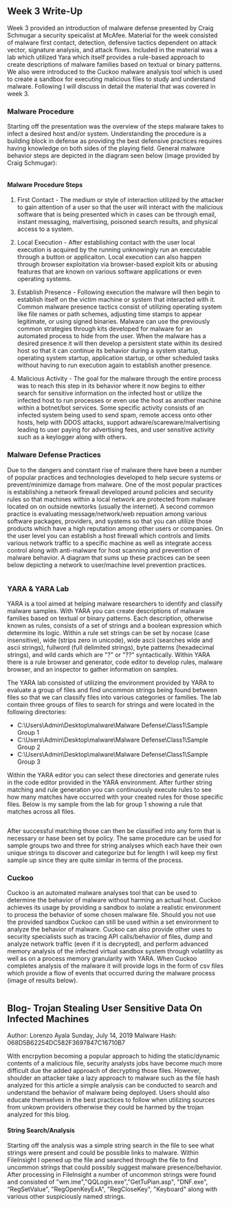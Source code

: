 ## Week 3 Write-Up
Week 3 provided an introduction of malware defense presented by Craig Schmugar a security speicalist at McAfee. Material for the week consisted of malware first contact, detection, defensive tactics dependent on attack vector, signature analysis, and attack flows. Included in the material was a lab which utilized Yara which itself provides a rule-based approach to create descriptions of malware families based on textual or binary patterns. We also were introduced to the Cuckoo malware analysis tool which is used to create a sandbox for executing malicious files to study and understand malware. Following I will discuss in detail the material that was covered in week 3. 

### Malware Procedure 
Starting off the presentation was the overview of the steps malware takes to infect a desired host and/or system. Understanding the procedure is a building block in defense as providing the best defensive practices requires having knowledge on both sides of the playing field. General malware behavior steps are depicted in the diagram seen below (image provided by Craig Schmugar):

 <img src="MalwareProcedure.png" alt="" class="inline"/>

#### Malware Procedure Steps
1. First Contact - The medium or style of interaction utilized by the attacker to gain attention of a user so that the user will interact with the malicious software that is being presented which in cases can be through email, instant messaging, malvertising, poisoned search results, and physical access to a system. 

2. Local Execution - After establishing contact with the user local execution is acquired by the running unknowingly run an executable through a button or applicaiton. Local execution can also happen through browser exploitation via browser-based exploit kits or abusing features that are known on various software applications or even operating systems.

3. Establish Presence - Following execution the malware will then begin to establish itself on the victim machine or system that interacted with it. Common malware presence tactics consist of utilizing operating system like file names or path schemes, adjusting time stamps to appear legitimate, or using signed binaries. Malware can use the previously common strategies through kits developed for malware for an automated process to hide from the user. When the malware has a desired presence it will then develop a persistent state within its desired host so that it can continue its behavior during a system startup, operating system startup, application startup, or other scheduled tasks without having to run execution again to establish another presence. 

4. Malicious Activity - The goal for the malware through the entire process was to reach this step in its behavior where it now begins to either search for sensitive information on the infected host or utilize the infected host to run processes or even use the host as another machine within a botnet/bot services. Some specific activity consists of an infected system being used to send spam, remote access onto other hosts, help with DDOS attacks, support adware/scareware/malvertising leading to user paying for advertising fees, and user sensitive activity such as a keylogger along with others. 

### Malware Defense Practices
Due to the dangers and constant rise of malware there have been a number of popular practices and technologies developed to help secure systems or prevent/minimize damage from malware. One of the most popular practices is establishing a network firewall developed around policies and security rules so that machines within a local network are protected from malware located on on outside newtorks (usually the internet). A second common practice is evaluating message/network/web repuation among various software packages, providers, and systems so that you can utilize those products which have a high reputation among other users or companies. On the user level you can establish a host firewall which controls and limits various network traffic to a specific machine as well as integrate access control along with anti-malware for host scanning and prevention of malware behavior. A diagram that sums up these practices can be seen below depicting a network to user/machine level prevention practices. 

 <img src="PracticesDiagram.png" alt="" class="inline"/>

### YARA & YARA Lab
YARA is a tool aimed at helping malware researchers to identify and classify malware samples. With YARA you can create descriptions of malware families based on textual or binary patterns. Each description, otherwise known as rules, consists of a set of strings and a boolean expression which determine its logic. Within a rule set strings can be set by nocase (case insensitive), wide (strips zero in unicode), wide ascii (searches wide and ascii strings), fullword (full delimited strings), byte patterns (hexadecimal strings), and wild cards which are "?" or "??" syntactically. Within YARA there is a rule browser and generator, code editor to develop rules, malware browser, and an inspector to gather information on samples. 

The YARA lab consisted of utilizing the environment provided by YARA to evaluate a group of files and find uncommon strings being found between files so that we can classify files into various categories or families. The lab contain three groups of files to search for strings and were located in the following directories:

- C:\Users\Admin\Desktop\malware\Malware Defense\Class1\Sample Group 1
- C:\Users\Admin\Desktop\malware\Malware Defense\Class1\Sample Group 2
- C:\Users\Admin\Desktop\malware\Malware Defense\Class1\Sample Group 3

Within the YARA editor you can select these directories and generate rules in the code editor provided in the YARA environment. After further string matching and rule generation you can continuously execute rules to see how many matches have occurred with your created rules for those specific files. Below is my sample from the lab for group 1 showing a rule that matches across all files. 

 <img src="YaraEditor.png" alt="" class="inline"/>

After successful matching those can then be classified into any form that is necessary or hase been set by policy. The same procedure can be used for sample groups two and three for string analyses which each have their own unique strings to discover and categorize but for length I will keep my first sample up since they are quite similar in terms of the process. 

### Cuckoo 
Cuckoo is an automated malware analyses tool that can be used to determine the behavior of malware without harming an actual host. Cuckoo achieves its usage by providing a sandbox to isolate a realistic environment to process the behavior of some chosen malware file. Should you not use the provided sandbox Cuckoo can still be used within a set environment to analyze the behavior of malware. Cuckoo can also provide other uses to security specialists such as tracing API calls/behavior of files, dump and analyze network traffic (even if it is decrypted), and perform advanced memory analysis of the infected virtual sandbox system through volatility as well as on a process memory granularity with YARA. When Cuckoo completes analysis of the malware it will provide logs in the form of csv files which provide a flow of events that occurred during the malware process (image of results below). 

 <img src="CuckooResults.png" alt="" class="inline"/>

## Blog- Trojan Stealing User Sensitive Data On Infected Machines
Author: Lorenzo Ayala
Sunday, July 14, 2019
Malware Hash: 068D5B62254DC582F3697847C16710B7

With encrpytion becoming a popular approach to hiding the static/dynamic contents of a malicious file, security analysts jobs have become much more difficult due the added approach of decrypting those files. However, shoulder an attacker take a lazy approach to malware such as the file hash analyzed for this article a simple analysis can be conducted to search and understand the behavior of malware being deployed. Users should also educate themselves in the best practices to follow when utilizing sources from unkown providers otherwise they could be harmed by the trojan analyzed for this blog. 

#### String Search/Analysis
Starting off the analysis was a simple string search in the file to see what strings were present and could be possible links to malware. Within FileInsight I opened up the file and searched through the file to find uncommon strings that could possibly suggest malware presence/behavior. After processing in FileInsight a number of uncommon strings were found and consisted of "wm.ime","QQLogin.exe","GetTuPian.asp", "DNF.exe", “RegSetValue”, "RegOpenKeyExA", "RegCloseKey", "Keyboard" along with various other suspiciously named strings. 

 <img src="MalwareStrings.png" alt="" class="inline"/>



